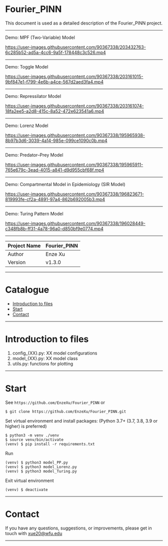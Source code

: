 Fourier_PINN
===========================
This document is used as a detailed description of the Fourier_PINN project.

****

Demo: MPF (Two-Variable) Model

https://user-images.githubusercontent.com/90367338/203432763-6c285b52-ad5a-4cc6-9a5f-178448c3c526.mp4

****

Demo: Toggle Model

https://user-images.githubusercontent.com/90367338/203161015-9bf847e1-f799-4e6b-a4ce-567d2aed3fa4.mp4

****

Demo: Repressilator Model


https://user-images.githubusercontent.com/90367338/203161074-18fa2ee5-a2d8-415c-8a52-472e623541a6.mp4


****

Demo: Lorenz Model

https://user-images.githubusercontent.com/90367338/195965938-8b97b3d6-3039-4a14-985e-099ce1090c0b.mp4


****

Demo: Predator–Prey Model

https://user-images.githubusercontent.com/90367338/195965911-765e679c-3ead-4015-a841-d9d955cbf68f.mp4

****

Demo: Compartmental Model in Epidemiology (SIR Model)

https://user-images.githubusercontent.com/90367338/196823671-819993fe-cf2a-4891-97a4-862b692005b3.mp4

****

Demo: Turing Pattern Model

https://user-images.githubusercontent.com/90367338/196028449-c348fb8b-ff31-4a78-96a0-d850bf9e0774.mp4


****
 
| Project Name | Fourier_PINN |
|--------------|--------------|
| Author       | Enze Xu      |
| Version      | v1.3.0       |

****
# Catalogue
* [Introduction to files](#introduction-to-files)
* [Start](#start)
* [Contact](#contact)

****
# Introduction to files
1. config_{XX}.py: XX model configurations
2. model_{XX}.py: XX model class
3. utils.py: functions for plotting

****
# Start
See `https://github.com/EnzeXu/Fourier_PINN` or
```shell
$ git clone https://github.com/EnzeXu/Fourier_PINN.git
```

Set virtual environment and install packages: (Python 3.7+ (3.7, 3.8, 3.9 or higher) is preferred)
```shell
$ python3 -m venv ./venv
$ source venv/bin/activate
(venv) $ pip install -r requirements.txt
```

Run
```shell
(venv) $ python3 model_PP.py
(venv) $ python3 model_Lorenz.py
(venv) $ python3 model_Turing.py
```

Exit virtual environment
```shell
(venv) $ deactivate
```
****

# Contact
If you have any questions, suggestions, or improvements, please get in touch with xue20@wfu.edu
****
